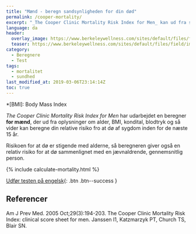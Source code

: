 ```yaml
---
title: "Mænd - beregn sandsynligheden for din død"
permalink: /cooper-mortality/
excerpt: "_The Cooper Clinic Mortality Risk Index for Men_ kan ud fra simple parametre beregne din relative risiko for at dø inden for 15 år."
language: da
header:
  overlay_image: https://www.berkeleywellness.com/sites/default/files/field/image/waist-measurement-MF_998_380.webp
  teaser: https://www.berkeleywellness.com/sites/default/files/field/image/waist-measurement-MF_998_380.webp
category:
  - Beregnere
  - Test
tags:
  - mortalitet
  - sundhed
last_modified_at: 2019-03-06T23:14:14Z
toc: true
---
```


*[BMI]: Body Mass Index

_The Cooper Clinic Mortality Risk Index for Men_ har udarbejdet en beregner **for mænd**, der ud fra oplysninger om alder, BMI, kondital, blodtryk og så vider kan beregne din relative risiko fro at dø af sygdom inden for de næste 15 år.

Risikoen for at dø er stigende med alderne, så beregneren giver også en relativ risiko for at dø sammenlignet med en jævnaldrende, gennemsnitlig person.

{% include calculate-mortality.html %}

[Udfør testen på engelsk](http://www.health-calc.com/health/9-mortality-risk){: .btn .btn--success }

## Referencer

Am J Prev Med. 2005 Oct;29(3):194-203.
The Cooper Clinic Mortality Risk Index: clinical score sheet for men.
Janssen I1, Katzmarzyk PT, Church TS, Blair SN.
